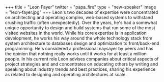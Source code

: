 +++
title = "Leon Fayer"
twitter = "papa_fire"
type = "new-speaker"
image = "leon-fayer.jpg"
+++
Leon's two decades of expertise were concentrated on architecting and operating complex, web-based systems to withstand crushing traffic (often unexpectedly). Over the years, he's had a somewhat unique opportunity to design and build systems that run some of the most visited websites in the world. While his core expertise is in application development, he works his way around the whole technology stack from system architecture to databases design and optimization to front/back-end programming. He's considered a professional naysayer by peers and has the opinion that nothing really works until it works for at least a million people. In his current role Leon advises companies about critical aspects of project strategies and and concentrates on educating others by writing and speaking about industry trends and best practices, sharing his experience as related to designing and operating architectures at scale.